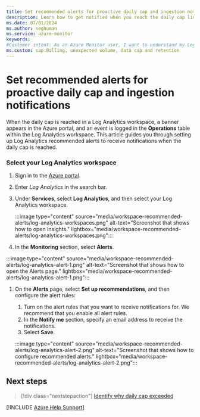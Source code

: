 ```yaml
---
title: Set recommended alerts for proactive daily cap and ingestion notifications
description: Learn how to get notified when you reach the daily cap limit.
ms.date: 07/01/2024
ms.author: neghuman
ms.service: azure-monitor
keywords:
#Customer intent: As an Azure Monitor user, I want to understand my Log Analytics workspace bill including what's included in the cost and how to read the detailed usage reports.
ms.custom: sap:Billing, unexpected volume, data cap and retention
---
```

# Set recommended alerts for proactive daily cap and ingestion notifications

When the daily cap is reached in a Log Analytics workspace, a banner appears in the Azure portal, and an event is logged in the **Operations** table within the Log Analytics workspace. This article guides you through setting up Log Analytics recommended alerts to receive notifications when the daily cap is reached.

### Select your Log Analytics workspace

1. Sign in to the [Azure portal](https://portal.azure.com). 
1. Enter *Log Analytics* in the search bar.
1. Under **Services**, select **Log Analytics**, and then select your Log Analytics workspace.  

    :::image type="content" source="media/workspace-recommended-alerts/log-analytics-workspaces.png" alt-text="Screenshot that shows how to open Insights." lightbox="media/workspace-recommended-alerts/log-analytics-workspaces.png":::

1. In the **Monitoring** section, select **Alerts**.  

:::image type="content" source="media/workspace-recommended-alerts/log-analytics-alert-1.png" alt-text="Screenshot that shows how to open the Alerts page." lightbox="media/workspace-recommended-alerts/log-analytics-alert-1.png":::

1. On the **Alerts** page, select **Set up recommendations**, and then configure the alert rules:
   
    1. Turn on the alert rules that you want to receive notifications for. We recommend that you enable all alert rules.
    1. In the **Notify me** section, specify an email address to receive the notifications.
    1. Select **Save**.  

    :::image type="content" source="media/workspace-recommended-alerts/log-analytics-alert-2.png" alt-text="Screenshot that shows how to configure recommended alerts." lightbox="media/workspace-recommended-alerts/log-analytics-alert-2.png":::

## Next steps

> [!div class="nextstepaction"]
> [Identify why daily cap exceeded](./why-daily-cap-exceeded.md)

[!INCLUDE [Azure Help Support](../../../../includes/azure-help-support.md)]
